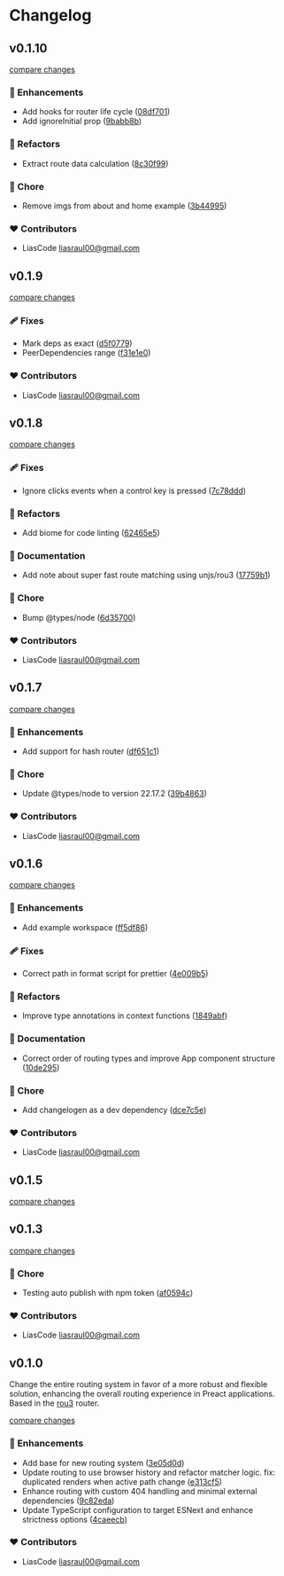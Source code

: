 # Changelog


## v0.1.10

[compare changes](https://github.com/LiasCode/preact-hashish-router/compare/v0.1.9...v0.1.10)

### 🚀 Enhancements

- Add hooks for router life cycle ([08df701](https://github.com/LiasCode/preact-hashish-router/commit/08df701))
- Add ignoreInitial prop ([9babb8b](https://github.com/LiasCode/preact-hashish-router/commit/9babb8b))

### 💅 Refactors

- Extract route data calculation ([8c30f99](https://github.com/LiasCode/preact-hashish-router/commit/8c30f99))

### 🏡 Chore

- Remove imgs from about and home example ([3b44995](https://github.com/LiasCode/preact-hashish-router/commit/3b44995))

### ❤️ Contributors

- LiasCode <liasraul00@gmail.com>

## v0.1.9

[compare changes](https://github.com/LiasCode/preact-hashish-router/compare/v0.1.8...v0.1.9)

### 🩹 Fixes

- Mark deps as exact ([d5f0779](https://github.com/LiasCode/preact-hashish-router/commit/d5f0779))
- PeerDependencies range ([f31e1e0](https://github.com/LiasCode/preact-hashish-router/commit/f31e1e0))

### ❤️ Contributors

- LiasCode <liasraul00@gmail.com>

## v0.1.8

[compare changes](https://github.com/LiasCode/preact-hashish-router/compare/v0.1.7...v0.1.8)

### 🩹 Fixes

- Ignore clicks events when a control key is pressed ([7c78ddd](https://github.com/LiasCode/preact-hashish-router/commit/7c78ddd))

### 💅 Refactors

- Add biome for code linting ([62465e5](https://github.com/LiasCode/preact-hashish-router/commit/62465e5))

### 📖 Documentation

- Add note about super fast route matching using unjs/rou3 ([17759b1](https://github.com/LiasCode/preact-hashish-router/commit/17759b1))

### 🏡 Chore

- Bump @types/node ([6d35700](https://github.com/LiasCode/preact-hashish-router/commit/6d35700))

### ❤️ Contributors

- LiasCode <liasraul00@gmail.com>

## v0.1.7

[compare changes](https://github.com/LiasCode/preact-hashish-router/compare/v0.1.6...v0.1.7)

### 🚀 Enhancements

- Add support for hash router ([df651c1](https://github.com/LiasCode/preact-hashish-router/commit/df651c1))

### 🏡 Chore

- Update @types/node to version 22.17.2 ([39b4863](https://github.com/LiasCode/preact-hashish-router/commit/39b4863))

### ❤️ Contributors

- LiasCode <liasraul00@gmail.com>

## v0.1.6

[compare changes](https://github.com/LiasCode/preact-hashish-router/compare/v0.1.5...v0.1.6)

### 🚀 Enhancements

- Add example workspace ([ff5df86](https://github.com/LiasCode/preact-hashish-router/commit/ff5df86))

### 🩹 Fixes

- Correct path in format script for prettier ([4e009b5](https://github.com/LiasCode/preact-hashish-router/commit/4e009b5))

### 💅 Refactors

- Improve type annotations in context functions ([1849abf](https://github.com/LiasCode/preact-hashish-router/commit/1849abf))

### 📖 Documentation

- Correct order of routing types and improve App component structure ([10de295](https://github.com/LiasCode/preact-hashish-router/commit/10de295))

### 🏡 Chore

- Add changelogen as a dev dependency ([dce7c5e](https://github.com/LiasCode/preact-hashish-router/commit/dce7c5e))

### ❤️ Contributors

- LiasCode <liasraul00@gmail.com>

## v0.1.5

[compare changes](https://github.com/LiasCode/preact-hashish-router/compare/v0.1.4...v0.1.5)

## v0.1.3

[compare changes](https://github.com/LiasCode/preact-hashish-router/compare/v0.1.2...v0.1.3)

### 🏡 Chore

- Testing auto publish with npm token ([af0594c](https://github.com/LiasCode/preact-hashish-router/commit/af0594c))

### ❤️ Contributors

- LiasCode <liasraul00@gmail.com>

## v0.1.0

Change the entire routing system in favor of a more robust and flexible solution, enhancing the overall routing experience in Preact applications. Based in the [rou3](https://github.com/h3js/rou3) router.

[compare changes](https://github.com/LiasCode/preact-hashish-router/compare/v0.0.18...v0.1.0)

### 🚀 Enhancements

- Add base for new routing system ([3e05d0d](https://github.com/LiasCode/preact-hashish-router/commit/3e05d0d))
- Update routing to use browser history and refactor matcher logic. fix: duplicated renders when active path change ([e313cf5](https://github.com/LiasCode/preact-hashish-router/commit/e313cf5))
- Enhance routing with custom 404 handling and minimal external dependencies ([9c82eda](https://github.com/LiasCode/preact-hashish-router/commit/9c82eda))
- Update TypeScript configuration to target ESNext and enhance strictness options ([4caeecb](https://github.com/LiasCode/preact-hashish-router/commit/4caeecb))

### ❤️ Contributors

- LiasCode <liasraul00@gmail.com>

